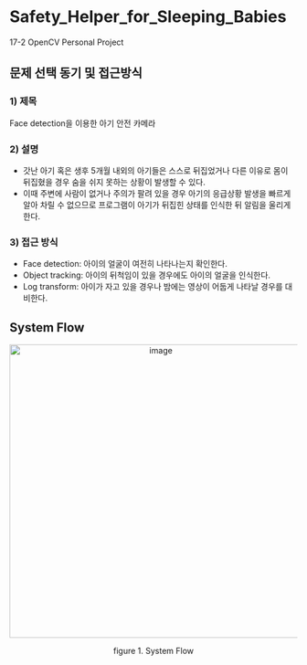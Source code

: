 # Safety_Helper_for_Sleeping_Babies
17-2 OpenCV Personal Project

## 문제 선택 동기 및 접근방식 
### 1) 제목
Face detection을 이용한 아기 안전 카메라

### 2) 설명
- 갓난 아기 혹은 생후 5개월 내외의 아기들은 스스로 뒤집었거나 다른 이유로 몸이 뒤집혔을 경우 숨을 쉬지 못하는 상황이 발생할 수 있다. 
- 이때 주변에 사람이 없거나 주의가 팔려 있을 경우 아기의 응급상황 발생을 빠르게 알아 차릴 수 없으므로 프로그램이 아기가 뒤집힌 상태를 인식한 뒤 알림을 울리게 한다.

### 3) 접근 방식
- Face detection: 아이의 얼굴이 여전히 나타나는지 확인한다.
- Object tracking: 아이의 뒤척임이 있을 경우에도 아이의 얼굴을 인식한다.
- Log transform: 아이가 자고 있을 경우나 밤에는 영상이 어둡게 나타날 경우를 대비한다.

## System Flow
<p align="center"><img width="514" alt="image" src="https://user-images.githubusercontent.com/28642467/120351050-7b5acd80-c33a-11eb-82e6-003a9f1a2d34.png"></p>
<p align="center">figure 1. System Flow</p>
